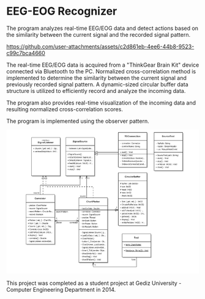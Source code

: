 # EEG-EOG Recognizer

The program analyzes real-time EEG/EOG data and detect actions based on the similarity between the current signal and the recorded signal pattern.

https://github.com/user-attachments/assets/c2d861eb-4ee6-44b8-9523-c99c7bca4660

The real-time EEG/EOG data is acquired from a "ThinkGear Brain Kit" device connected via Bluetooth to the PC. Normalized cross-correlation method is implemented to determine the similarity between the current signal and previously recorded signal pattern. A dynamic-sized circular buffer data structure is utilized to efficiently record and analyze the incoming data.

The program also provides real-time visualization of the incoming data and resulting normalized cross-correlation scores.

The program is implemented using the observer pattern.

![alt text](https://github.com/YusufSait/EEG-EOG_Recognizer/blob/main/Signal%20Similarity%20app%20UML.png?raw=true)

This project was completed as a student project at Gediz University - Computer Engineering Department in 2014.
